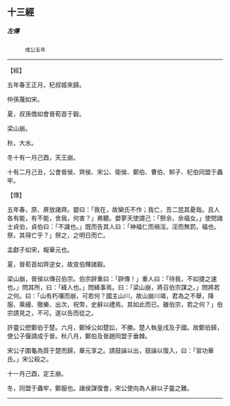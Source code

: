 

## 十三經

##### 左傳
　　　`成公五年`

* * *

【經】

五年春王正月，杞叔姬來歸。

仲孫蔑如宋。

夏，叔孫僑如會晉荀首于穀。

梁山崩。

秋，大水。

冬十有一月己酉，天王崩。

十有二月己丑，公會晉侯、齊侯、宋公、衛侯、鄭伯、曹伯、邾子、杞伯同盟于蟲牢。

【傳】

五年春，原、屏放諸齊。嬰曰：「我在，故欒氏不作；我亡，吾二昆其憂哉。且人各有能，有不能，舍我，何害？」弗聽。嬰夢天使謂己：「祭余，余福女。」使問諸士貞伯，貞伯曰：「不識也。」既而告其人曰：「神福仁而禍淫。淫而無罰，福也。祭，其得亡乎？」祭之，之明日而亡。

孟獻子如宋，報華元也。

夏，晉荀首如齊逆女，故宣伯餫諸穀。

梁山崩，晉侯以傳召伯宗。伯宗辟重曰：「辟傳！」重人曰：「待我，不如捷之速也。」問其所，曰：「絳人也。」問絳事焉。曰：「梁山崩，將召伯宗謀之。」問將若之何。曰：「山有朽壤而崩，可若何？國主山川，故山崩川竭，君為之不舉，降服、乘縵、徹樂、出次，祝幣，史辭以禮焉。其如此而已。雖伯宗，若之何？」伯宗請見之，不可。遂以告而從之。

許靈公愬鄭伯于楚。六月，鄭悼公如楚訟，不勝。楚人執皇戌及子國。故鄭伯歸，使公子偃請成于晉。秋八月，鄭伯及晉趙同盟于垂棘。

宋公子圍龜為質于楚而歸，華元享之。請鼓譟以出，鼓譟以復入，曰：「習功華氏。」宋公殺之。

十一月己酉，定王崩。

冬，同盟于蟲牢，鄭服也。諸侯謀復會，宋公使向為人辭以子靈之難。

* * *

